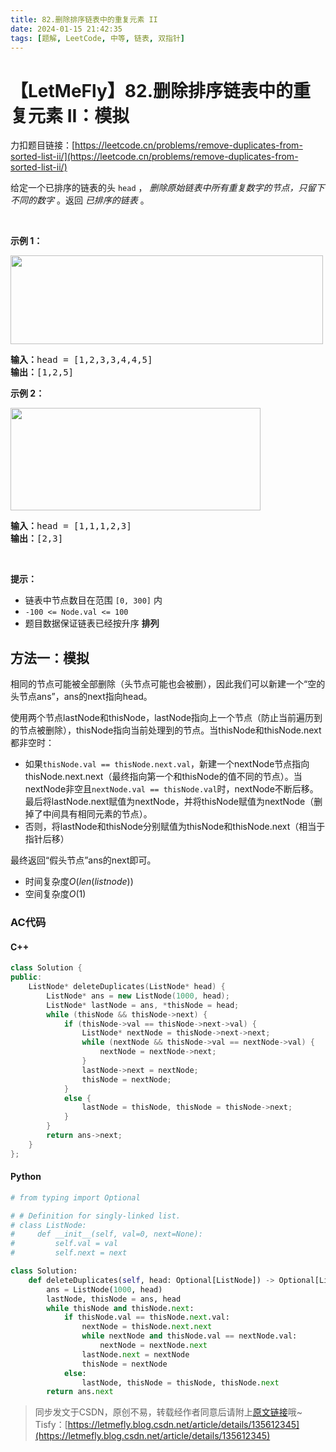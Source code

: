 ```yaml
---
title: 82.删除排序链表中的重复元素 II
date: 2024-01-15 21:42:35
tags: [题解, LeetCode, 中等, 链表, 双指针]
---
```


# 【LetMeFly】82.删除排序链表中的重复元素 II：模拟

力扣题目链接：[https://leetcode.cn/problems/remove-duplicates-from-sorted-list-ii/](https://leetcode.cn/problems/remove-duplicates-from-sorted-list-ii/)

<p>给定一个已排序的链表的头&nbsp;<code>head</code> ，&nbsp;<em>删除原始链表中所有重复数字的节点，只留下不同的数字</em>&nbsp;。返回 <em>已排序的链表</em>&nbsp;。</p>

<p>&nbsp;</p>

<p><strong>示例 1：</strong></p>
<img alt="" src="https://assets.leetcode.com/uploads/2021/01/04/linkedlist1.jpg" style="height: 142px; width: 500px;" />
<pre>
<strong>输入：</strong>head = [1,2,3,3,4,4,5]
<strong>输出：</strong>[1,2,5]
</pre>

<p><strong>示例 2：</strong></p>
<img alt="" src="https://assets.leetcode.com/uploads/2021/01/04/linkedlist2.jpg" style="height: 164px; width: 400px;" />
<pre>
<strong>输入：</strong>head = [1,1,1,2,3]
<strong>输出：</strong>[2,3]
</pre>

<p>&nbsp;</p>

<p><strong>提示：</strong></p>

<ul>
	<li>链表中节点数目在范围 <code>[0, 300]</code> 内</li>
	<li><code>-100 &lt;= Node.val &lt;= 100</code></li>
	<li>题目数据保证链表已经按升序 <strong>排列</strong></li>
</ul>


    
## 方法一：模拟

相同的节点可能被全部删除（头节点可能也会被删），因此我们可以新建一个“空的头节点ans”，ans的next指向head。

使用两个节点lastNode和thisNode，lastNode指向上一个节点（防止当前遍历到的节点被删除），thisNode指向当前处理到的节点。当thisNode和thisNode.next都非空时：

+ 如果```thisNode.val == thisNode.next.val```，新建一个nextNode节点指向thisNode.next.next（最终指向第一个和thisNode的值不同的节点）。当nextNode非空且```nextNode.val == thisNode.val```时，nextNode不断后移。最后将lastNode.next赋值为nextNode，并将thisNode赋值为nextNode（删掉了中间具有相同元素的节点）。
+ 否则，将lastNode和thisNode分别赋值为thisNode和thisNode.next（相当于指针后移）

最终返回“假头节点”ans的next即可。

+ 时间复杂度$O(len(listnode))$
+ 空间复杂度$O(1)$

### AC代码

#### C++

```cpp
class Solution {
public:
    ListNode* deleteDuplicates(ListNode* head) {
        ListNode* ans = new ListNode(1000, head);
        ListNode* lastNode = ans, *thisNode = head;
        while (thisNode && thisNode->next) {
            if (thisNode->val == thisNode->next->val) {
                ListNode* nextNode = thisNode->next->next;
                while (nextNode && thisNode->val == nextNode->val) {
                    nextNode = nextNode->next;
                }
                lastNode->next = nextNode;
                thisNode = nextNode;
            }
            else {
                lastNode = thisNode, thisNode = thisNode->next;
            }
        }
        return ans->next;
    }
};
```

#### Python

```python
# from typing import Optional

# # Definition for singly-linked list.
# class ListNode:
#     def __init__(self, val=0, next=None):
#         self.val = val
#         self.next = next

class Solution:
    def deleteDuplicates(self, head: Optional[ListNode]) -> Optional[ListNode]:
        ans = ListNode(1000, head)
        lastNode, thisNode = ans, head
        while thisNode and thisNode.next:
            if thisNode.val == thisNode.next.val:
                nextNode = thisNode.next.next
                while nextNode and thisNode.val == nextNode.val:
                    nextNode = nextNode.next
                lastNode.next = nextNode
                thisNode = nextNode
            else:
                lastNode, thisNode = thisNode, thisNode.next
        return ans.next
```

> 同步发文于CSDN，原创不易，转载经作者同意后请附上[原文链接](https://blog.letmefly.xyz/2024/01/15/LeetCode%200082.%E5%88%A0%E9%99%A4%E6%8E%92%E5%BA%8F%E9%93%BE%E8%A1%A8%E4%B8%AD%E7%9A%84%E9%87%8D%E5%A4%8D%E5%85%83%E7%B4%A0II/)哦~
> Tisfy：[https://letmefly.blog.csdn.net/article/details/135612345](https://letmefly.blog.csdn.net/article/details/135612345)
